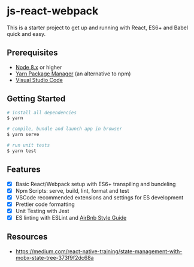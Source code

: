 # js-react-webpack

This is a starter project to get up and running with React, ES6+ and Babel quick and easy.

## Prerequisites

- [Node 8.x](https://nodejs.org/en/) or higher
- [Yarn Package Manager](https://yarnpkg.com/en/) (an alternative to npm)
- [Visual Studio Code](https://code.visualstudio.com/)

## Getting Started

```bash
# install all dependencies
$ yarn

# compile, bundle and launch app in browser
$ yarn serve

# run unit tests
$ yarn test
```

## Features

- [x] Basic React/Webpack setup with ES6+ transpiling and bundeling
- [x] Npm Scripts: serve, build, lint, format and test
- [x] VSCode recommended extensions and settings for ES development
- [x] Prettier code formatting
- [x] Unit Testing with Jest
- [x] ES linting with ESLint and [AirBnb Style Guide](https://github.com/airbnb/javascript)

## Resources

- https://medium.com/react-native-training/state-management-with-mobx-state-tree-373f9f2dc68a
